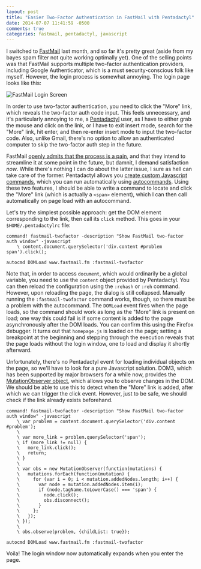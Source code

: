 ```yaml
---
layout: post
title: "Easier Two-Factor Authentication in FastMail with Pentadactyl"
date: 2014-07-07 11:41:59 -0500
comments: true
categories: fastmail, pentadactyl, javascript
---
```


I switched to [FastMail](https://www.fastmail.fm) last month, and so far it's pretty
great (aside from my bayes spam filter not quite working optimally yet).
One of the selling points was that FastMail supports multiple two-factor
authentication providers, including Google Authenticator, which is a must
security-conscious folk like myself.  However, the login process is somewhat
annoying.  The login page looks like this:

<img src="http://i.imgur.com/3x7mUT6.png" alt="FastMail Login Screen" />

In order to use two-factor authentication, you need to click the "More" link,
which reveals the two-factor auth code input.  This feels unnecessary, and it's
particularly annoying to me, a [Pentadactyl](http://5digits.org/pentadactyl/)
user, as I have to either grab the mouse and click on the link, or I have to
exit insert mode, search for the "More" link, hit enter, and then re-enter
insert mode to input the two-factor code.  Also, unlike Gmail, there's no
option to allow an authenticated computer to skip the two-factor auth step in
the future.

FastMail [openly admits that the process is a pain](https://www.fastmail.fm/help/account/2fa.html),
and that they intend to streamline it at some point in the future, but damnit,
I demand satisfaction *now*.  While there's nothing I can do about the latter
issue, I sure as hell can take care of the former.  Pentadactyl allows you
[create custom Javascript commands](http://5digits.org/help/map.xhtml#:command),
which you can run automatically using
[autocommands](http://5digits.org/help/autocommands.xhtml).  Using these two
features, I should be able to write a command to locate and click the "More"
link (which is actually a `<span>` element), which I can then call
automatically on page load with an autocommand.

Let's try the simplest possible approach: get the DOM element corresponding to the link, then call its `click` method.  This goes in your `$HOME/.pentadactylrc` file:

```
command! fastmail-twofactor -description "Show FastMail two-factor auth window" -javascript
    \ content.document.querySelector('div.content #problem span').click();

autocmd DOMLoad www.fastmail.fm :fastmail-twofactor
```

Note that, in order to access `document`, which would ordinarily be a global
variable, you need to use the `content` object provided by Pentadactyl.  You
can then reload the configuration using the `:rehash` or `:reh` command.
However, upon reloading the page, the dialog is still collapsed.  Manually
running the `:fastmail-twofactor` command works, though, so there must be a
problem with the autocommand.  The `DOMLoad` event fires when the page loads,
so the command should work as long as the "More" link is present on load;  one
way this could fail is if some content is added to the page asynchronously
after the DOM loads.  You can confirm this using the Firefox debugger.  It
turns out that `homepage.js` is loaded on the page; setting a breakpoint at the
beginning and stepping through the execution reveals that the page loads
without the login window, one to load and display it shortly afterward.

Unfortunately, there's no Pentadactyl event for loading individual objects on
the page, so we'll have to look for a pure Javascript solution.  DOM3, which has been supported by major browsers for a while now, provides the
[MutationObserver object](https://developer.mozilla.org/en-US/docs/Web/API/MutationObserver),
which allows you to observe changes in the DOM.  We should be able to use this
to detect when the "More" link is added, after which we can trigger the click
event.  However, just to be safe, we should check if the link already exists
beforehand.


```
command! fastmail-twofactor -description "Show FastMail two-factor auth window" -javascript
    \ var problem = content.document.querySelector('div.content #problem');
    \ 
    \ var more_link = problem.querySelector('span');
    \ if (more_link != null) {
    \   more_link.click();
    \   return;
    \ }
    \
    \ var obs = new MutationObserver(function(mutations) {
    \   mutations.forEach(function(mutation) {
    \     for (var i = 0; i < mutation.addedNodes.length; i++) {
    \       var node = mutation.addedNodes.item(i);
    \       if (node.tagName.toLowerCase() === 'span') {
    \         node.click();
    \         obs.disconnect();
    \       }
    \     };
    \   });
    \ });
    \
    \ obs.observe(problem, {childList: true});

autocmd DOMLoad www.fastmail.fm :fastmail-twofactor
```

Voila!  The login window now automatically expands when you enter the page.
